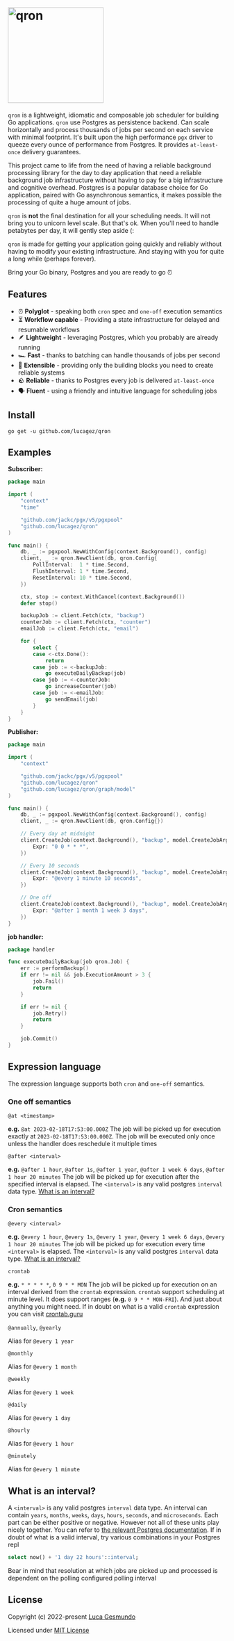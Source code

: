 # <img alt="qron" src="https://github.com/lucagez/qron/blob/main/assets/qron.png?raw=true" width="220" />

<!-- TODO: add widgets -->

`qron` is a lightweight, idiomatic and composable job scheduler for building Go applications.
`qron` use Postgres as persistence backend. 
Can scale horizontally and process thousands of jobs per second on each service with minimal footprint.
It's built upon the high performance `pgx` driver to queeze every ounce of performance from Postgres.
It provides `at-least-once` delivery guarantees.

This project came to life from the need of having a reliable background processing library for
the day to day application that need a reliable background job infrastructure without having to pay for a big infrastructure and cognitive overhead.
Postgres is a popular database choice for Go application, paired with Go asynchronous semantics,
it makes possible the processing of quite a huge amount of jobs.

`qron` is **not** the final destination for all your scheduling needs. It will not bring you to unicorn level scale. But that's ok.
When you'll need to handle petabytes per day, it will gently step aside (:

`qron` is made for getting your application going quickly and reliably without having to modify your existing infrastructure. And staying with you for quite a long while (perhaps forever).

Bring your Go binary, Postgres and you are ready to go ⏰

## Features

* ⏰ **Polyglot** - speaking both `cron` spec and `one-off` execution semantics
* ⏳ **Workflow capable** - Providing a state infrastructure for delayed and resumable workflows
* 🪶 **Lightweight** - leveraging Postgres, which you probably are already running
* 🏎 **Fast** - thanks to batching can handle thousands of jobs per second
* 🧱 **Extensible** - providing only the building blocks you need to create reliable systems
* 🪨 **Reliable** - thanks to Postgres every job is delivered `at-least-once`
* 🗣 **Fluent** - using a friendly and intuitive language for scheduling jobs

## Install

`go get -u github.com/lucagez/qron`

## Examples

**Subscriber:**

```go
package main

import (
	"context"
	"time"

	"github.com/jackc/pgx/v5/pgxpool"
	"github.com/lucagez/qron"
)

func main() {
	db, _ := pgxpool.NewWithConfig(context.Background(), config)
	client, _ := qron.NewClient(db, qron.Config{
		PollInterval:  1 * time.Second,
		FlushInterval: 1 * time.Second,
		ResetInterval: 10 * time.Second,
	})

	ctx, stop := context.WithCancel(context.Background())
	defer stop()

	backupJob := client.Fetch(ctx, "backup")
	counterJob := client.Fetch(ctx, "counter")
	emailJob := client.Fetch(ctx, "email")

	for {
		select {
		case <-ctx.Done():
			return
		case job := <-backupJob:
			go executeDailyBackup(job)
		case job := <-counterJob:
			go increaseCounter(job)
		case job := <-emailJob:
			go sendEmail(job)
		}
	}
}

```

**Publisher:**
```go
package main

import (
	"context"

	"github.com/jackc/pgx/v5/pgxpool"
	"github.com/lucagez/qron"
	"github.com/lucagez/qron/graph/model"
)

func main() {
	db, _ := pgxpool.NewWithConfig(context.Background(), config)
	client, _ := qron.NewClient(db, qron.Config{})

	// Every day at midnight
	client.CreateJob(context.Background(), "backup", model.CreateJobArgs{
		Expr: "0 0 * * *",
	})

	// Every 10 seconds
	client.CreateJob(context.Background(), "backup", model.CreateJobArgs{
		Expr: "@every 1 minute 10 seconds",
	})

	// One off
	client.CreateJob(context.Background(), "backup", model.CreateJobArgs{
		Expr: "@after 1 month 1 week 3 days",
	})
}
```

**job handler:**
```go
package handler

func executeDailyBackup(job qron.Job) {
	err := performBackup()
	if err != nil && job.ExecutionAmount > 3 {
		job.Fail()
		return
	}

	if err != nil {
		job.Retry()
		return
	}

	job.Commit()
}
```

## Expression language

The expression language supports both `cron` and `one-off` semantics.

### One off semantics

`@at <timestamp>`

**e.g.** `@at 2023-02-18T17:53:00.000Z`
The job will be picked up for execution exactly at `2023-02-18T17:53:00.000Z`.
The job will be executed only once unless the handler does reschedule it multiple times

`@after <interval>`

**e.g.** `@after 1 hour`, `@after 1s`, `@after 1 year`, `@after 1 week 6 days`, `@after 1 hour 20 minutes`
The job will be picked up for execution after the specified interval is elapsed.
The `<interval>` is any valid postgres `interval` data type. [What is an interval?](#what-is-an-interval)

### Cron semantics

`@every <interval>`

**e.g.** `@every 1 hour`, `@every 1s`, `@every 1 year`, `@every 1 week 6 days`, `@every 1 hour 20 minutes`
The job will be picked up for execution every time `<interval>` is elapsed.
The `<interval>` is any valid postgres `interval` data type. [What is an interval?](#what-is-an-interval)

`crontab`

**e.g.** `* * * * *`, `0 9 * * MON`
The job will be picked up for execution on an interval derived from the `crontab` expression.
`crontab` support scheduling at minute level. It does support ranges (**e.g.** `0 9 * * MON-FRI`).
And just about anything you might need. If in doubt on what is a valid `crontab` expression
you can visit [crontab.guru](https://crontab.guru/)

`@annually`, `@yearly`

Alias for `@every 1 year`

`@monthly`

Alias for `@every 1 month`

`@weekly`

Alias for `@every 1 week`

`@daily`

Alias for `@every 1 day`

`@hourly`

Alias for `@every 1 hour`

`@minutely`

Alias for `@every 1 minute`

## What is an interval?

A `<interval>` is any valid postgres `interval` data type. An interval can contain `years`, `months`, `weeks`, `days`, `hours`, `seconds`, and `microseconds`. Each part can be either positive or negative. However not all of these units play nicely together.
You can refer to [the relevant Postgres documentation](https://www.postgresql.org/docs/current/datatype-datetime.html#DATATYPE-INTERVAL-INPUT).
If in doubt of what is a valid interval, try various combinations in your Postgres repl
```sql
select now() + '1 day 22 hours'::interval;
```
Bear in mind that resolution at which jobs are picked up and processed is dependent on the polling configured polling interval

## License

Copyright (c) 2022-present [Luca Gesmundo](https://github.com/lucagez)

Licensed under [MIT License](./LICENSE)

<!-- TODO: Add links -->
